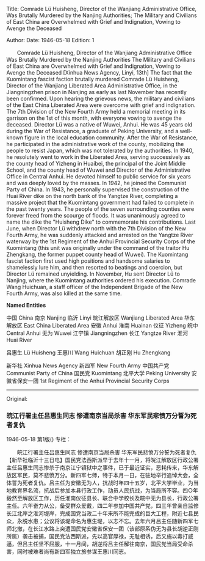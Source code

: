 Title: Comrade Lü Huisheng, Director of the Wanjiang Administrative Office, Was Brutally Murdered by the Nanjing Authorities; The Military and Civilians of East China are Overwhelmed with Grief and Indignation, Vowing to Avenge the Deceased

Author: 
Date: 1946-05-18
Edition: 1

　　Comrade Lü Huisheng, Director of the Wanjiang Administrative Office
    Was Brutally Murdered by the Nanjing Authorities
    The Military and Civilians of East China are Overwhelmed with Grief and Indignation, Vowing to Avenge the Deceased
    [Xinhua News Agency, Linyi, 13th] The fact that the Kuomintang fascist faction brutally murdered Comrade Lü Huisheng, Director of the Wanjiang Liberated Area Administrative Office, in the Jiangningzhen prison in Nanjing as early as last November has recently been confirmed. Upon hearing the grievous news, the military and civilians of the East China Liberated Area were overcome with grief and indignation. The 7th Division of the New Fourth Army held a memorial meeting in its garrison on the 1st of this month, with everyone vowing to avenge the deceased. Director Lü was a native of Wuwei, Anhui. He was 45 years old during the War of Resistance, a graduate of Peking University, and a well-known figure in the local education community. After the War of Resistance, he participated in the administrative work of the county, mobilizing the people to resist Japan, which was not tolerated by the authorities. In 1940, he resolutely went to work in the Liberated Area, serving successively as the county head of Yizheng in Huaibei, the principal of the Joint Middle School, and the county head of Wuwei and Director of the Administrative Office in Central Anhui. He devoted himself to public service for six years and was deeply loved by the masses. In 1942, he joined the Communist Party of China. In 1943, he personally supervised the construction of the Huai River dike on the north bank of the Yangtze River, completing a massive project that the Kuomintang government had failed to complete in the past twenty years. The people of the seven surrounding counties were forever freed from the scourge of floods. It was unanimously agreed to name the dike the "Huisheng Dike" to commemorate his contributions. Last June, when Director Lü withdrew north with the 7th Division of the New Fourth Army, he was suddenly attacked and arrested on the Yangtze River waterway by the 1st Regiment of the Anhui Provincial Security Corps of the Kuomintang (this unit was originally under the command of the traitor Hu Zhengkang, the former puppet county head of Wuwei). The Kuomintang fascist faction first used high positions and handsome salaries to shamelessly lure him, and then resorted to beatings and coercion, but Director Lü remained unyielding. In November, Hu sent Director Lü to Nanjing, where the Kuomintang authorities ordered his execution. Comrade Wang Huichuan, a staff officer of the Independent Brigade of the New Fourth Army, was also killed at the same time.


**Named Entities**


中国    China
南京  Nanjing
临沂  Linyi
皖江解放区  Wanjiang Liberated Area
华东解放区  East China Liberated Area
安徽  Anhui
淮南  Huainan
仪征  Yizheng
皖中  Central Anhui
无为  Wuwei
江宁镇  Jiangningzhen
长江    Yangtze River
淮河  Huai River

吕惠生  Lü Huisheng
王惠川  Wang Huichuan
胡正刚  Hu Zhengkang

新华社  Xinhua News Agency
新四军  New Fourth Army
中国共产党  Communist Party of China
国民党  Kuomintang
北平大学  Peking University
安徽省保安一团  1st Regiment of the Anhui Provincial Security Corps



<hr /> 

Original: 


### 皖江行署主任吕惠生同志  惨遭南京当局杀害  华东军民悲愤万分誓为死者复仇

1946-05-18
第1版()
专栏：

　　皖江行署主任吕惠生同志
    惨遭南京当局杀害
    华东军民悲愤万分誓为死者复仇
    【新华社临沂十三日电】国民党法西斯派早于去年十一月，将皖江解放区行政公署主任吕惠生同志惨杀于南京江宁镇狱中之事件，已于最近证实，恶耗传来，华东解放区军民，莫不悲愤万分。新四军七师，特于本月一日，在驻地举行追悼大会，全体誓为死者复仇。吕主任为安徽无为人，抗战时年四十五岁，北平大学毕业，为当地教育界名流，抗战后参加本县行政工作，动员人民抗战，为当局所不容。四○年毅然至解放区工作，历任淮南仪征县长、联合中学校长及皖中无为县长，行政公署主任。六年奋力从公，备受群众爱戴，四二年参加中国共产党，四三年曾亲自监修长江北岸之淮河堤岸，完成国党当政二十年来所不能完成的巨大工程，附近七县民众，永脱水患；公议将该堤命名为惠生堤，以志不忘。去年六月吕主任随新四军七师北撤，在长江水路上突遭国民党安徽省保安一团（该部原系伪无为县长胡逆正刚所属）袭击被捕，国民党法西斯派，先以高官厚禄，无耻相诱，后又施以毒打威逼，但吕主任坚不屈服，十一月间，胡逆将吕主任解往南京，国民党当局受命杀害，同时被难者尚有新四军独立旅参谋王惠川同志。
